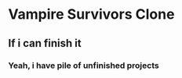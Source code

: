 
# Vampire Survivors Clone


## If i can finish it




### Yeah, i have pile of unfinished projects

